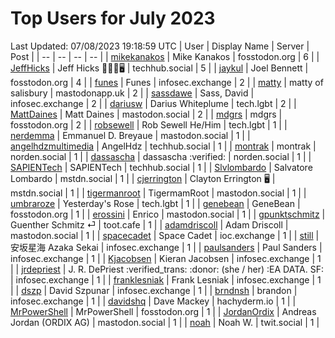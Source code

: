 # Top Users for July 2023
Last Updated: 07/08/2023 19:18:59 UTC
| User | Display Name | Server | Post |
| -- | -- | -- | -- |
| [mikekanakos](https://fosstodon.org/@mikekanakos) | Mike Kanakos | fosstodon.org | 6 |
| [JeffHicks](https://techhub.social/@JeffHicks) | Jeff Hicks 🐶🎼🍷🖥️ | techhub.social | 5 |
| [jaykul](https://fosstodon.org/@jaykul) | Joel Bennett | fosstodon.org | 4 |
| [funes](https://infosec.exchange/@funes) | Funes | infosec.exchange | 2 |
| [matty](https://mastodonapp.uk/@matty) | matty of salisbury | mastodonapp.uk | 2 |
| [sassdawe](https://infosec.exchange/@sassdawe) | Sass, David | infosec.exchange | 2 |
| [dariusw](https://tech.lgbt/@dariusw) | Darius Whiteplume | tech.lgbt | 2 |
| [MattDaines](https://mastodon.social/@MattDaines) | Matt Daines | mastodon.social | 2 |
| [mdgrs](https://fosstodon.org/@mdgrs) | mdgrs | fosstodon.org | 2 |
| [robsewell](https://tech.lgbt/@robsewell) | Rob Sewell He/Him | tech.lgbt | 1 |
| [nerdemma](https://mastodon.social/@nerdemma) | Emmanuel D. Breyaue | mastodon.social | 1 |
| [angelhdzmultimedia](https://techhub.social/@angelhdzmultimedia) | AngelHdz | techhub.social | 1 |
| [montrak](https://norden.social/@montrak) | montrak | norden.social | 1 |
| [dassascha](https://norden.social/@dassascha) | dassascha :verified: | norden.social | 1 |
| [SAPIENTech](https://techhub.social/@SAPIENTech) | SAPIENTech | techhub.social | 1 |
| [Slvlombardo](https://mstdn.social/@Slvlombardo) | Salvatore Lombardo | mstdn.social | 1 |
| [cjerrington](https://mstdn.social/@cjerrington) | Clayton Errington 🖥️ | mstdn.social | 1 |
| [tigermanroot](https://mastodon.social/@tigermanroot) | TigermamRoot | mastodon.social | 1 |
| [umbraroze](https://tech.lgbt/@umbraroze) | Yesterday's Rose | tech.lgbt | 1 |
| [genebean](https://fosstodon.org/@genebean) | GeneBean | fosstodon.org | 1 |
| [erossini](https://mastodon.social/@erossini) | Enrico | mastodon.social | 1 |
| [gpunktschmitz](https://toot.cafe/@gpunktschmitz) | Guenther Schmitz ⏎ | toot.cafe | 1 |
| [adamdriscoll](https://mastodon.social/@adamdriscoll) | Adam Driscoll | mastodon.social | 1 |
| [spacecadet](https://ioc.exchange/@spacecadet) | Space Cadet | ioc.exchange | 1 |
| [still](https://infosec.exchange/@still) | 安坂星海 Azaka Sekai | infosec.exchange | 1 |
| [paulsanders](https://infosec.exchange/@paulsanders) | Paul Sanders | infosec.exchange | 1 |
| [Kjacobsen](https://infosec.exchange/@Kjacobsen) | Kieran Jacobsen | infosec.exchange | 1 |
| [jrdepriest](https://infosec.exchange/@jrdepriest) | J. R. DePriest :verified_trans: :donor: (she / her) :EA DATA. SF: | infosec.exchange | 1 |
| [franklesniak](https://infosec.exchange/@franklesniak) | Frank Lesniak | infosec.exchange | 1 |
| [dszp](https://infosec.exchange/@dszp) | David Szpunar | infosec.exchange | 1 |
| [brndnsh](https://infosec.exchange/@brndnsh) | brandon | infosec.exchange | 1 |
| [davidshq](https://hachyderm.io/@davidshq) | Dave Mackey | hachyderm.io | 1 |
| [MrPowerShell](https://fosstodon.org/@MrPowerShell) | MrPowerShell | fosstodon.org | 1 |
| [JordanOrdix](https://mastodon.social/@JordanOrdix) | Andreas Jordan (ORDIX AG) | mastodon.social | 1 |
| [noah](https://twit.social/@noah) | Noah W. | twit.social | 1 |
